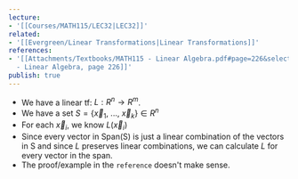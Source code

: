 ```yaml
---
lecture:
- '[[Courses/MATH115/LEC32|LEC32]]'
related:
- '[[Evergreen/Linear Transformations|Linear Transformations]]'
references:
- '[[Attachments/Textbooks/MATH115 - Linear Algebra.pdf#page=226&selection=419,0,419,12|MATH115
  - Linear Algebra, page 226]]'
publish: true
---
```


- We have a linear tf: $L: R^n \rightarrow R^m$.
- We have a set $S = \{ \vec x_1,\ ...,\ \vec x_k \} \in R^n$
- For each $\vec x_i$, we know $L(\vec x_i)$
- Since every vector in Span(S) is just a linear combination of the vectors in S and since $L$ preserves linear combinations, we can calculate $L$ for every vector in the span.
- The proof/example in the `reference` doesn't make sense.